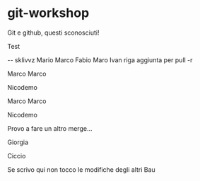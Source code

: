 # git-workshop
 
Git e github, questi sconosciuti!

Test

-- sklivvz
Mario
Marco
Fabio
Maro
Ivan
riga aggiunta per pull -r

Marco Marco

Nicodemo

Marco Marco


Nicodemo



Provo a fare un altro merge...






Giorgia




Ciccio

Se scrivo qui non tocco le modifiche degli altri
Bau